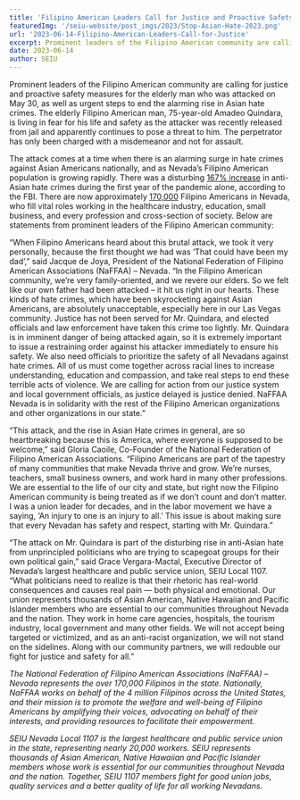 ```yaml
---
title: 'Filipino American Leaders Call for Justice and Proactive Safety Measures for Elderly Man Who Was Attacked, and Urgent Steps to End Asian Hate'
featuredImg: '/seiu-website/post_imgs/2023/Stop-Asian-Hate-2023.png'
url: '2023-06-14-Filipino-American-Leaders-Call-for-Justice'
excerpt: Prominent leaders of the Filipino American community are calling for justice and proactive safety measures for the elderly man who was attacked on May 30, as well as urgent steps to end the alarming rise in Asian hate crimes. 
date: 2023-06-14
author: SEIU
---
```

Prominent leaders of the Filipino American community are calling for justice and proactive safety measures for the elderly man who was attacked on May 30, as well as urgent steps to end the alarming rise in Asian hate crimes. The elderly Filipino American man, 75-year-old Amadeo Quindara, is living in fear for his life and safety as the attacker was recently released from jail and apparently continues to pose a threat to him. The perpetrator has only been charged with a misdemeanor and not for assault.

The attack comes at a time when there is an alarming surge in hate crimes against Asian Americans nationally, and as Nevada’s Filipino American population is growing rapidly. There was a disturbing [167% increase](https://www.themarshallproject.org/2023/03/25/asian-hate-crime-fbi-black-lgbtq) in anti-Asian hate crimes during the first year of the pandemic alone, according to the FBI. There are now approximately [170,000](https://en.wikipedia.org/wiki/Demographics_of_Filipino_Americans) Filipino Americans in Nevada, who fill vital roles working in the healthcare industry, education, small business, and every profession and cross-section of society. Below are statements from prominent leaders of the Filipino American community:

“When Filipino Americans heard about this brutal attack, we took it very personally, because the first thought we had was ‘That could have been my dad’,” said Jacque de Joya, President of the National Federation of Filipino American Associations (NaFFAA) – Nevada. “In the Filipino American community, we’re very family-oriented, and we revere our elders. So we felt like our own father had been attacked – it hit us right in our hearts. These kinds of hate crimes, which have been skyrocketing against Asian Americans, are absolutely unacceptable, especially here in our Las Vegas community. Justice has not been served for Mr. Quindara, and elected officials and law enforcement have taken this crime too lightly. Mr. Quindara is in imminent danger of being attacked again, so it is extremely important to issue a restraining order against his attacker immediately to ensure his safety. We also need officials to prioritize the safety of all Nevadans against hate crimes. All of us must come together across racial lines to increase understanding, education and compassion, and take real steps to end these terrible acts of violence. We are calling for action from our justice system and local government officials, as justice delayed is justice denied. NaFFAA Nevada is in solidarity with the rest of the Filipino American organizations and other organizations in our state.”

“This attack, and the rise in Asian Hate crimes in general, are so heartbreaking because this is America, where everyone is supposed to be welcome,” said Gloria Caoile, Co-Founder of the National Federation of Filipino American Associations. “Filipino Americans are part of the tapestry of many communities that make Nevada thrive and grow. We’re nurses, teachers, small business owners, and work hard in many other professions. We are essential to the life of our city and state, but right now the Filipino American community is being treated as if we don’t count and don’t matter. I was a union leader for decades, and in the labor movement we have a saying, ‘An injury to one is an injury to all.’ This issue is about making sure that every Nevadan has safety and respect, starting with Mr. Quindara.”

“The attack on Mr. Quindara is part of the disturbing rise in anti-Asian hate from unprincipled politicians who are trying to scapegoat groups for their own political gain,” said Grace Vergara-Mactal, Executive Director of Nevada’s largest healthcare and public service union, SEIU Local 1107. “What politicians need to realize is that their rhetoric has real-world consequences and causes real pain — both physical and emotional. Our union represents thousands of Asian American, Native Hawaiian and Pacific Islander members who are essential to our communities throughout Nevada and the nation. They work in home care agencies, hospitals, the tourism industry, local government and many other fields. We will not accept being targeted or victimized, and as an anti-racist organization, we will not stand on the sidelines. Along with our community partners, we will redouble our fight for justice and safety for all.”

*The National Federation of Filipino American Associations (NaFFAA) – Nevada represents the over 170,000 Filipinos in the state. Nationally, NaFFAA works on behalf of the 4 million Filipinos across the United States, and their mission is to promote the welfare and well-being of Filipino Americans by amplifying their voices, advocating on behalf of their interests, and providing resources to facilitate their empowerment.*

*SEIU Nevada Local 1107 is the largest healthcare and public service union in the state, representing nearly 20,000 workers. SEIU represents thousands of Asian American, Native Hawaiian and Pacific Islander members whose work is essential for our communities throughout Nevada and the nation. Together, SEIU 1107 members fight for good union jobs, quality services and a better quality of life for all working Nevadans.*
